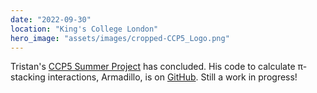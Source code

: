 ```yaml
---
date: "2022-09-30"
location: "King's College London"
hero_image: "assets/images/cropped-CCP5_Logo.png"
---
```


Tristan's [CCP5 Summer Project](https://ccp5.ac.uk) has concluded. His code to calculate π-stacking interactions, Armadillo, is on [GitHub](https://github.com/TristanSJones/armadillo). Still a work in progress!

